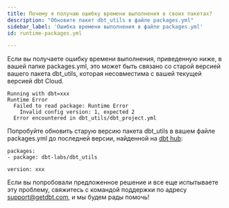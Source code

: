 ```yaml
---
title: Почему я получаю ошибку времени выполнения в своих пакетах?
description: "Обновите пакет dbt_utils в файле packages.yml"
sidebar_label: 'Ошибка времени выполнения в файле packages.yml'
id: runtime-packages.yml

---
```


Если вы получаете ошибку времени выполнения, приведенную ниже, в вашей папке packages.yml, это может быть связано со старой версией вашего пакета dbt_utils, которая несовместима с вашей текущей версией dbt Cloud.

```shell
Running with dbt=xxx
Runtime Error
  Failed to read package: Runtime Error
    Invalid config version: 1, expected 2  
  Error encountered in dbt_utils/dbt_project.yml
  ```

Попробуйте обновить старую версию пакета dbt_utils в вашем файле packages.yml до последней версии, найденной на [dbt hub](https://hub.getdbt.com/dbt-labs/dbt_utils/latest/):

```shell
packages:
- package: dbt-labs/dbt_utils

version: xxx
```

Если вы попробовали предложенное решение и все еще испытываете эту проблему, свяжитесь с командой поддержки по адресу support@getdbt.com, и мы будем рады помочь!